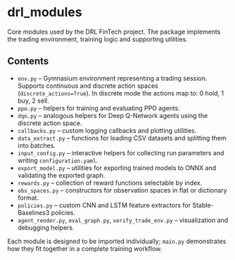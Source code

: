 # drl_modules

Core modules used by the DRL FinTech project. The package implements the trading environment, training logic and supporting utilities.

## Contents


- `env.py` – Gymnasium environment representing a trading session. Supports continuous and discrete action spaces (`discrete_actions=True`). In discrete mode the actions map to: 0 hold, 1 buy, 2 sell.
- `ppo.py` – helpers for training and evaluating PPO agents.
- `dqn.py` – analogous helpers for Deep Q-Network agents using the discrete action space.
- `callbacks.py` – custom logging callbacks and plotting utilities.
- `data_extract.py` – functions for loading CSV datasets and splitting them into batches.
- `input_config.py` – interactive helpers for collecting run parameters and writing `configuration.yaml`.
- `export_model.py` – utilities for exporting trained models to ONNX and validating the exported graph.
- `rewards.py` – collection of reward functions selectable by index.
- `obs_spaces.py` – constructors for observation spaces in flat or dictionary format.
- `policies.py` – custom CNN and LSTM feature extractors for Stable-Baselines3 policies.
- `agent_render.py`, `eval_graph.py`, `verify_trade_env.py` – visualization and debugging helpers.

Each module is designed to be imported individually; `main.py` demonstrates how they fit together in a complete training workflow.
